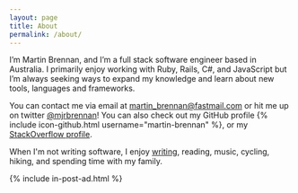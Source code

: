 ```yaml
---
layout: page
title: About
permalink: /about/
---
```


I’m Martin Brennan, and I’m a full stack software engineer based in Australia. I primarily enjoy working with Ruby, Rails, C#, and JavaScript but I’m always seeking ways to expand my knowledge and learn about new tools, languages and frameworks.

You can contact me via email at martin_brennan@fastmail.com or hit me up on twitter [@mjrbrennan](http://twitter.com/mjrbrennan)! You can also check out my GitHub profile {% include icon-github.html username="martin-brennan" %}, or my [StackOverflow profile](http://stackoverflow.com/users/875941/martin-brennan).

When I'm not writing software, I enjoy <a href="https://writing.martin-brennan.com">writing</a>, reading, music, cycling, hiking, and spending time with my family.

{% include in-post-ad.html %}
